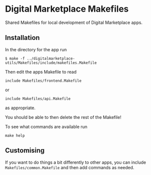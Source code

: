 # Digital Marketplace Makefiles

Shared Makefiles for local development of Digital Marketplace apps.

## Installation

In the directory for the app run

    $ make -f ../digitalmarketplace-utils/Makefiles/include/makefiles.Makefile

Then edit the apps Makefile to read

    include Makefiles/frontend.Makefile

or

    include Makefiles/api.Makefile

as appropriate.

You should be able to then delete the rest of the Makefile!

To see what commands are available run

    make help

## Customising

If you want to do things a bit differently to other apps, you can include `Makefiles/common.Makefile` and then add commands as needed.
